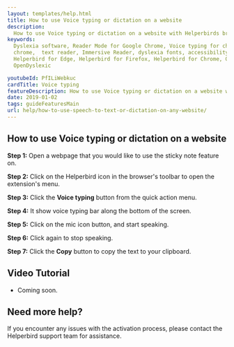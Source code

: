 ```yaml
---
layout: templates/help.html
title: How to use Voice typing or dictation on a website
description:
  How to use Voice typing or dictation on a website with Helperbirds browser extension.
keywords:
  Dyslexia software, Reader Mode for Google Chrome, Voice typing for chrome, Text to speech for
  chrome,  text reader, Immersive Reader, dyslexia fonts, accessibility software, dyslexia software,
  Helperbird for Edge, Helperbird for Firefox, Helperbird for Chrome, Opendyslexic for Chrome,
  OpenDyslexic

youtubeId: PfILiWebkuc
cardTitle: Voice typing
featureDescription: How to use Voice typing or dictation on a website with Helperbirds browser extension.
date: 2019-01-02
tags: guideFeaturesMain
url: help/how-to-use-speech-to-text-or-dictation-on-any-website/
---
```



## How to use Voice typing or dictation on a website

**Step 1:** Open a webpage that you would like to use the sticky note feature on.

**Step 2:** Click on the Helperbird icon in the browser's toolbar to open the extension's menu.

**Step 3:** Click the **Voice typing** button from the quick action menu.

**Step 4:** It show voice typing bar along the bottom of the screen.

**Step 5:** Click on the mic icon button, and start speaking.

**Step 6:** Click again to stop speaking.

**Step 7:** Click the **Copy** button to copy the text to your clipboard.



## Video Tutorial

- Coming soon.



## Need more help?

If you encounter any issues with the activation process, please contact the Helperbird support team for assistance.


